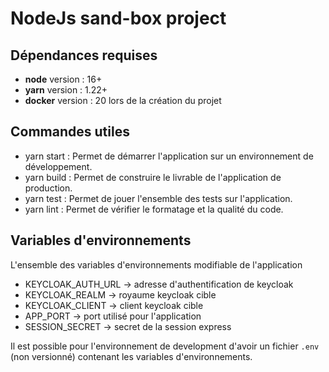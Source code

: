 # NodeJs sand-box project

## Dépendances requises

- **node** version : 16+
- **yarn** version : 1.22+
- **docker** version : 20 lors de la création du projet

## Commandes utiles

- yarn start : Permet de démarrer l'application sur un environnement de développement.
- yarn build : Permet de construire le livrable de l'application de production.
- yarn test : Permet de jouer l'ensemble des tests sur l'application.
- yarn lint : Permet de vérifier le formatage et la qualité du code.

## Variables d'environnements

L'ensemble des variables d'environnements modifiable de l'application

- KEYCLOAK_AUTH_URL -> adresse d'authentification de keycloak
- KEYCLOAK_REALM -> royaume keycloak cible
- KEYCLOAK_CLIENT -> client keycloak cible
- APP_PORT -> port utilisé pour l'application
- SESSION_SECRET -> secret de la session express

Il est possible pour l'environnement de development d'avoir un fichier `.env` (non versionné) 
contenant les variables d'environnements.